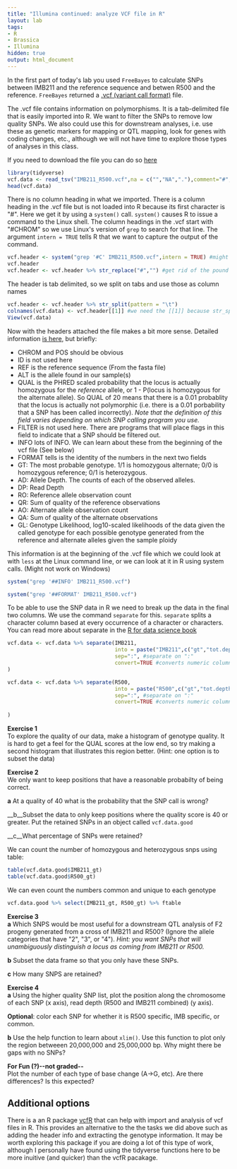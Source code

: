 ```yaml
---
title: "Illumina continued: analyze VCF file in R"
layout: lab
tags:
- R
- Brassica
- Illumina
hidden: true
output: html_document
---
```


In the first part of today's lab you used `FreeBayes` to calculate SNPs between IMB211 and the reference sequence and betwen R500 and the reference.  `FreeBayes` returned a [.vcf (variant call format)](http://www.1000genomes.org/wiki/Analysis/Variant%20Call%20Format/vcf-variant-call-format-version-40_) file.

The .vcf file contains information on polymorphisms.  It is a tab-delimited file that is easily imported into R.  We want to filter the SNPs to remove low quality SNPs.  We also could use this for downstream analyses, i.e. use these as genetic markers for mapping or QTL mapping, look for genes with coding changes, etc., although we will not have time to explore those types of analyses in this class.

If you need to download the file you can do so [here]({{site.baseurl}}/data/IMB211_R500.vcf.gz)


```r
library(tidyverse)
vcf.data <- read_tsv("IMB211_R500.vcf",na = c("","NA","."),comment="#",col_names = FALSE)
head(vcf.data)
```



There is no column heading in what we imported.  There is a column heading in the .vcf file but is not loaded into R because its first character is "#".  Here we get it by using a `system()` call.  `system()` causes R to issue a command to the Linux shell.  The column headings in the .vcf start with "#CHROM" so we use Linux's version of `grep` to search for that line.  The argument `intern = TRUE` tells R that we want to capture the output of the command.


```r
vcf.header <- system("grep '#C' IMB211_R500.vcf",intern = TRUE) #might not work on Windows
vcf.header
vcf.header <- vcf.header %>% str_replace("#","") #get rid of the pound sign
```



The header is tab delimited, so we split on tabs and use those as column names

```r
vcf.header <- vcf.header %>% str_split(pattern = "\t")
colnames(vcf.data) <- vcf.header[[1]] #we need the [[1]] because str_split returns a list and we want the first element
View(vcf.data)
```

Now with the headers attached the file makes a bit more sense.  Detailed information [is here](https://samtools.github.io/hts-specs/VCFv4.2.pdf), but briefly:

* CHROM and POS should be obvious
* ID is not used here
* REF is the reference sequence (From the fasta file)
* ALT is the allele found in our sample(s)
* QUAL is the PHRED scaled probability that the locus is actually homozygous for the _reference_ allele, or 1 - P(locus is homozygous for the alternate allele).  So QUAL of 20 means that there is a 0.01 probablity that the locus is actually not polymorphic (i.e. there is a 0.01 porbability that a SNP has been called incorrectly). _Note that the definition of this field varies depending on which SNP calling program you use._
* FILTER is not used here.  There are programs that will place flags in this field to indicate that a SNP should be filtered out.
* INFO lots of INFO.  We can learn about these from the beginning of the vcf file (See below)
* FORMAT tells is the identity of the numbers in the next two fields
* GT: The most probable genotype.  1/1 is homozygous alternate; 0/0 is homozygous reference; 0/1 is heterozygous.
* AD: Allele Depth.  The counts of each of the observed alleles.
* DP: Read Depth
* RO: Reference allele observation count
* QR: Sum of quality of the reference observations
* AO: Alternate allele observation count
* QA: Sum of quality of the alternate observations
* GL: Genotype Likelihood, log10-scaled likelihoods of the data given the called genotype for each possible genotype generated from the reference and alternate alleles given the sample ploidy

This information is at the beginning of the .vcf file which we could look at with `less` at the Linux command line, or we can look at it in R using system calls.  (Might not work on Windows)


```r
system("grep '##INFO' IMB211_R500.vcf")

system("grep '##FORMAT' IMB211_R500.vcf")
```



To be able to use the SNP data in R we need to break up the data in the final two columns.  We use the command `separate` for this.  `separate` splits a character column based at every occurrence of a character or characters.  You can read more about separate in the [R for data science book](http://r4ds.had.co.nz/tidy-data.html#separating-and-uniting)


```r
vcf.data <- vcf.data %>% separate(IMB211,
                                  into = paste("IMB211",c("gt","tot.depth","allele.depth", "ref.depth","ref.qual","alt.depth","alt.qual","gt.lik"),sep="_"), # new column names
                                  sep=":", #separate on ":" 
                                  convert=TRUE #converts numeric columns to numeric
)

vcf.data <- vcf.data %>% separate(R500,
                                  into = paste("R500",c("gt","tot.depth","allele.depth","ref.depth","ref.qual","alt.depth","alt.qual","gt.lik"),sep="_"), # new column names
                                  sep=":", #separate on ":" 
                                  convert=TRUE #converts numeric columns to numeric
                                  
)
```


__Exercise 1__  
To explore the quality of our data, make a histogram of genotype quality.  It is hard to get a feel for the QUAL scores at the low end, so try making a second histogram that illustrates this region better. (Hint: one option is to subset the data)


__Exercise 2__  
We only want to keep positions that have a reasonable probabilty of being correct.  

__a__ At a quality of 40 what is the probability that the SNP call is wrong?

__b__Subset the data to only keep positions where the quality score is 40 or greater.  Put the retained SNPs in an object called `vcf.data.good`

__c__What percentage of SNPs were retained?



We can count the number of homozygous and heterozygous snps using table:


```r
table(vcf.data.good$IMB211_gt)
table(vcf.data.good$R500_gt)
```

We can even count the numbers common and unique to each genotype


```r
vcf.data.good %>% select(IMB211_gt, R500_gt) %>% ftable
```

__Exercise 3__  
__a__ Which SNPS would be most useful for a downstream QTL analysis of F2 progeny generated from a cross of IMB211 and R500?  (Ignore the allele categories that have "2", "3", or "4").  _Hint: you want SNPs that will unambiguously distinguish a locus as coming from IMB211 or R500._

__b__ Subset the data frame so that you only have these SNPs.  

__c__ How many SNPS are retained?

__Exercise 4__  
__a__ Using the higher quality SNP list, plot the position along the chromosome of each SNP (x axis), read depth (R500 and IMB211 combined) (y axis).  

__Optional__: color each SNP for whether it is R500 specific, IMB specific, or common.

__b__ Use the help function to learn about `xlim()`.  Use this function to plot only the region betweeen 20,000,000 and 25,000,000 bp.  Why might there be gaps with no SNPs? 



__For Fun (?)--not graded--__  
Plot the number of each type of base change (A->G, etc).  Are there differences?  Is this expected?

## Additional options

There is a an R package [vcfR](https://cran.r-project.org/web/packages/vcfR/vignettes/intro_to_vcfR.html) that can help with import and analysis of vcf files in R.  This provides an alternative to the the tasks we did above such as adding the header info and extracting the genotype information.  It may be worth exploring this package if you are doing a lot of this type of work, although I personally have found using the tidyverse functions here to be more inuitive (and quicker) than the vcfR pacakage.
